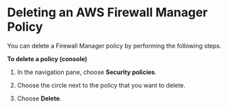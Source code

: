 # Deleting an AWS Firewall Manager Policy<a name="policy-deleting"></a>

You can delete a Firewall Manager policy by performing the following steps\.<a name="policy-deleting-procedure"></a>

**To delete a policy \(console\)**

1. In the navigation pane, choose **Security policies**\.

1. Choose the circle next to the policy that you want to delete\.

1. Choose **Delete**\.